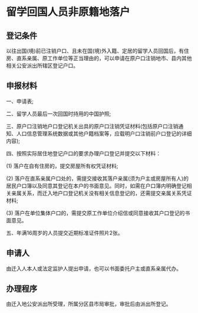 # 留学回国人员非原籍地落户

## 登记条件

以往出国(境)前已注销户口、且未在国(境)外入籍、定居的留学人员回国后，有住房、直系亲属、原工作单位等正当理由的，可以申请在原户口注销地市、县内其他相关公安派出所辖区登记户口。

## 申报材料

一、申请表;

二、留学人员最后一次回国时持用的中国护照;

三、原户口注销地户口登记机关出具的原户口注销凭证材料(包括原户口注销通知、人口信息管理系统数据或其他户籍档案等，应载明户口注销前户口登记的详细内容);

四、按照实际居住地登记户口的要求办理户口登记并提交以下材料：

  (1) 落户在自有住房的，提交房屋所有权凭证材料;

  (2) 落户在直系亲属户口处的，需提交接收其落户亲属(须为户主或房屋所有人)的居民户口簿以及同意其登记在本户的书面意见。同时，如需在户口簿内明确登记相关亲属关系，而迁入地户口登记机关没有相关信息登记的，还需提交亲属关系凭证材料;

  (3) 落户在单位集体户口的，需提交原工作单位介绍信或同意接收其户口登记的书面意见。

五、年满16周岁的人员提交近期标准证件照片2张。

## 申请人

由迁入人本人或法定监护人提出申请，也可以书面委托户主或直系亲属代办。

## 办理程序

由迁入地公安派出所受理，所属分区县市局审批，审批后由派出所登记。